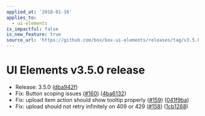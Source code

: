 ```yaml
---
applied_at: '2018-01-16'
applies_to:
  - ui-elements
is_impactful: false
is_new_feature: true
source_url: 'https://github.com/box/box-ui-elements/releases/tag/v3.5.0'
---
```


# UI Elements v3.5.0 release


* Release: 3.5.0 ([dba942f](https://github.com/box/box-ui-elements/commit[dba942f](https://github.com/box/box-ui-elements/commit/dba942f)))
* Fix: Button scoping issues ([#160](https://github.com/box/box-ui-elements/pull/160)) ([4ba6132](https://github.com/box/box-ui-elements/commit[4ba6132](https://github.com/box/box-ui-elements/commit/4ba6132)))
* Fix: upload item action should show tooltip properly ([#159](https://github.com/box/box-ui-elements/pull/159)) ([041f9ba](https://github.com/box/box-ui-elements/commit[041f9ba](https://github.com/box/box-ui-elements/commit/041f9ba)))
* Fix: upload should not retry infinitely on 409 or 429 ([#158](https://github.com/box/box-ui-elements/pull/158)) ([1cb1268](https://github.com/box/box-ui-elements/commit[1cb1268](https://github.com/box/box-ui-elements/commit/1cb1268)))



